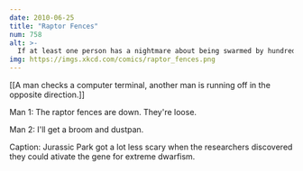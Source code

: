 ```yaml
---
date: 2010-06-25
title: "Raptor Fences"
num: 758
alt: >-
  If at least one person has a nightmare about being swarmed by hundreds of mouse-sized dromaeosaurids, my work will have been done.
img: https://imgs.xkcd.com/comics/raptor_fences.png
---
```

[[A man checks a computer terminal, another man is running off in the opposite direction.]]

Man 1: The raptor fences are down. They're loose.

Man 2: I'll get a broom and dustpan.

Caption: Jurassic Park got a lot less scary when the researchers discovered they could ativate the gene for extreme dwarfism.

